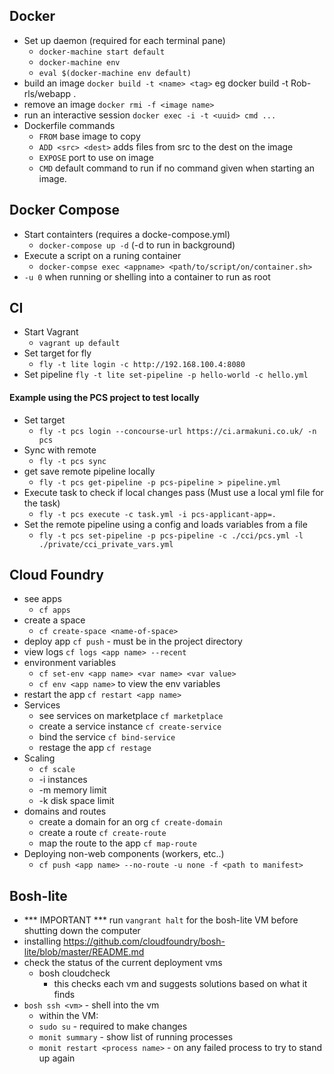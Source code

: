 ## Docker
- Set up daemon (required for each terminal pane)
  - `docker-machine start default`
  - `docker-machine env`
  - `eval $(docker-machine env default)`
- build an image `docker build -t <name> <tag>` eg docker build -t Rob-rls/webapp .
- remove an image `docker rmi -f <image name>`
- run an interactive session `docker exec -i -t <uuid> cmd ...`
- Dockerfile commands
  - `FROM` base image to copy
  - `ADD <src> <dest>` adds files from src to the dest on the image
  - `EXPOSE` port to use on image
  - `CMD` default command to run if no command given when starting an image.

## Docker Compose
- Start containters (requires a docke-compose.yml)
  - `docker-compose up -d` (-d to run in background)
- Execute a script on a runing container
  - `docker-compse exec <appname> <path/to/script/on/container.sh>`
- `-u 0` when running or shelling into a container to run as root

## CI
- Start Vagrant
  - `vagrant up default`
- Set target for fly
  - `fly -t lite login -c http://192.168.100.4:8080`
- Set pipeline `fly -t lite set-pipeline -p hello-world -c hello.yml`
#### Example using the PCS project to test locally
- Set target
  - `fly -t pcs login --concourse-url https://ci.armakuni.co.uk/ -n pcs`
- Sync with remote
  - `fly -t pcs sync`
- get save remote pipeline locally
  - `fly -t pcs get-pipeline -p pcs-pipeline > pipeline.yml`
- Execute task to check if local changes pass (Must use a local yml file for the task)
  - `fly -t pcs execute -c task.yml -i pcs-applicant-app=.`
- Set the remote pipeline using a config and loads variables from a file
  - `fly -t pcs set-pipeline -p pcs-pipeline -c ./cci/pcs.yml -l ./private/cci_private_vars.yml`




## Cloud Foundry
- see apps
  - `cf apps`
- create a space
  - `cf create-space <name-of-space>`
- deploy app `cf push` - must be in the project directory
- view logs `cf logs <app name> --recent`
- environment variables
  - `cf set-env <app name> <var name> <var value>`
  - `cf env <app name>` to view the env variables
- restart the app `cf restart <app name>`
- Services
  - see services on marketplace `cf marketplace`
  - create a service instance `cf create-service`
  - bind the service `cf bind-service`
  - restage the app `cf restage`
- Scaling
  - `cf scale`
  - -i instances
  - -m memory limit
  - -k disk space limit
- domains and routes
  - create a domain for an org `cf create-domain`
  - create a route `cf create-route`
  - map the route to the app `cf map-route`
- Deploying non-web components (workers, etc..)
  - `cf push <app name> --no-route -u none -f <path to manifest>`

## Bosh-lite
- *** IMPORTANT *** run `vangrant halt` for the bosh-lite VM before shutting down the computer
- installing
  https://github.com/cloudfoundry/bosh-lite/blob/master/README.md
- check the status of the current deployment vms
  - bosh cloudcheck
    - this checks each vm and suggests solutions based on what it finds
- `bosh ssh <vm>` - shell into the vm
  - within the VM:
  - `sudo su` - required to make changes
  - `monit summary` - show list of running processes
  - `monit restart <process name>` - on any failed process to try to stand up again
